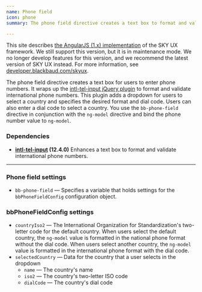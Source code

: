 ```yaml
---
name: Phone field
icon: phone
summary: The phone field directive creates a text box to format and validate international phone numbers.

---
```


<bb-alert bb-alert-type="warning">This site describes <a href="https://angularjs.org/">the AngularJS (1.x) implementation</a> of the SKY UX framework. We still support this version, but it is in maintenance mode. We no longer develop features for this version, and we recommend the latest version of SKY UX instead. For more information, see <a href="https://developer.blackbaud.com/skyux">developer.blackbaud.com/skyux</a>.</bb-alert>


The phone field directive creates a text box for users to enter phone numbers. It wraps up the [intl-tel-input jQuery plugin](http://jackocnr.com/intl-tel-input.html) to format and validate international phone numbers. This plugin adds a dropdown for users to select a country and specifies the desired format and dial code. Users can also enter a dial code to select a country. You use the `bb-phone-field` directive in conjunction with the `ng-model` directive and bind the phone number value to `ng-model`.

### Dependencies ###
- **[intl-tel-input](http://jackocnr.com/intl-tel-input.html) (12.4.0)** Enhances a text box to format and validate international phone numbers.

---

### Phone field settings ###
- `bb-phone-field` &mdash; Specifies a variable that holds settings for the `bbPhoneFieldConfig` configuration object.

### bbPhoneFieldConfig settings ###
- `countryIso2` &mdash; The International Organization for Standardization's two-letter code for the default country. When users select the default country, the `ng-model` value is formatted in the national phone format without the dial code. When users select another country, the `ng-model` value is formatted in the international phone format with the dial code.
- `selectedCountry` &mdash; Data for the country that a user selects in the dropdown
  - `name` &mdash; The country's name
  - `iso2` &mdash; The country's two-letter ISO code
  - `dialCode` &mdash; The country's dial code
